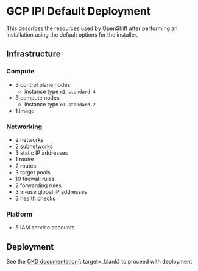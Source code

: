 # GCP IPI Default Deployment

<!--- cSpell:ignore subnetworks -->

This describes the resources used by OpenShift after performing an installation using the default options for the installer.

## Infrastructure

### Compute

- 3 control plane nodes
    - instance type `n1-standard-4`
- 3 compute nodes
    - instance type `n1-standard-2`
- 1 image

### Networking

- 2 networks
- 2 subnetworks
- 3 static IP addresses
- 1 router
- 2 routes
- 3 target pools
- 10 firewall rules
- 2 forwarding rules
- 3 in-use global IP addresses
- 3 health checks

### Platform

- 5 IAM service accounts

## Deployment

See the [OKD documentation](https://docs.okd.io/latest/installing/installing_gcp/installing-gcp-account.html){: target=_blank} to proceed with deployment
